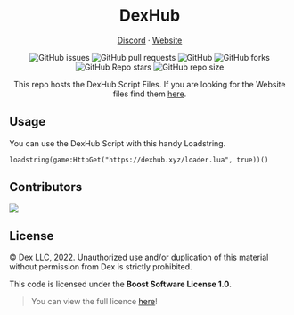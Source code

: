 <h1 align="center">
DexHub
</h1>

<p align="center">
<a target="_blank" href="https://discord.io/dexhub">Discord</a> · 
<a target="_blank" href="https://dexhub.xyz">Website</a>
</p>

<div align='center'>
  
![GitHub issues](https://img.shields.io/github/issues/BinaryDex/DexHub?logo=github&style=flat-square) 
![GitHub pull requests](https://img.shields.io/github/issues-pr/BinaryDex/DexHub?label=Pull%20requests&logo=github&style=flat-square) 
![GitHub](https://img.shields.io/github/license/BinaryDex/DexHubWeb?label=Licence&logo=github&style=flat-square) 
![GitHub forks](https://img.shields.io/github/forks/BinaryDex/DexHub?label=Forks&logo=github&style=flat-square) 
![GitHub Repo stars](https://img.shields.io/github/stars/BinaryDex/DexHub?color=yellow&label=Stars&logo=github&style=flat-square) 
![GitHub repo size](https://img.shields.io/github/repo-size/BinaryDex/DexHub?label=Repo%20size&logo=github&style=flat-square) 

This repo hosts the DexHub Script Files. If you are looking for the Website files find them [here](https://github.com/BinaryDex/DexHubWeb).
  
</div>

## Usage

You can use the DexHub Script with this handy Loadstring.
```
loadstring(game:HttpGet("https://dexhub.xyz/loader.lua", true))()
```

## Contributors

<img src="https://contrib.rocks/image?repo=BinaryDex/DexHub" />

## License

© Dex LLC, 2022. Unauthorized use and/or duplication of this material without permission from Dex is strictly prohibited.

This code is licensed under the **Boost Software License 1.0**.

> You can view the full licence [here](https://github.com/BinaryDex/DexHubWeb/blob/main/license.txt)!
